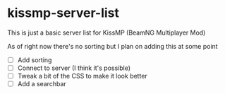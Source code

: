 # kissmp-server-list
This is just a basic server list for KissMP (BeamNG Multiplayer Mod)

As of right now there's no sorting but I plan on adding this at some point
- [ ] Add sorting
- [ ] Connect to server (I think it's possible)
- [ ] Tweak a bit of the CSS to make it look better
- [ ] Add a searchbar